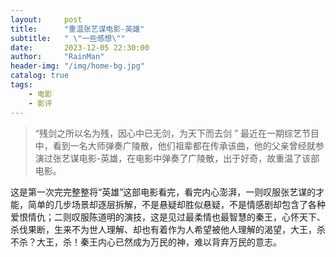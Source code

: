 ```yaml
---
layout:     post
title:      "重温张艺谋电影-英雄"
subtitle:   " \"一些感想\""
date:       2023-12-05 22:30:00
author:     "RainMan"
header-img: "/img/home-bg.jpg"
catalog: true
tags:
    - 电影
    - 影评
---
```


> “残剑之所以名为残，因心中已无剑，为天下而去剑 ”
最近在一期综艺节目中，看到一名大师弹奏广陵散，他们祖辈都在传承该曲，他的父亲曾经就参演过张艺谋电影-英雄，在电影中弹奏了广陵散，出于好奇，故重温了该部电影。

这是第一次完完整整将“英雄”这部电影看完，看完内心澎湃，一则叹服张艺谋的才能，简单的几步场景却逐层拆解，不是悬疑却胜似悬疑，不是情感剧却包含了各种爱恨情仇；二则叹服陈道明的演技，这是见过最柔情也最智慧的秦王，心怀天下、杀伐果断，生来不为世人理解、却也有着作为人希望被他人理解的渴望，大王，杀不杀？大王，杀！秦王内心已然成为万民的神，难以背弃万民的意志。

